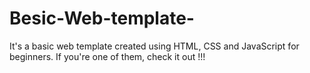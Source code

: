 # Besic-Web-template-
It's a basic web template created using HTML, CSS and JavaScript for beginners. If you're one of them, check it out !!!
